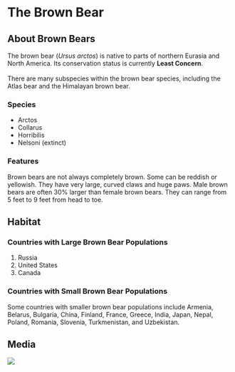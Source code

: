 <!DOCTYPE html>
<html>
	<body>
		<h1>The Brown Bear</h1>
		<div id="introduction">
		  <h2>About Brown Bears</h2>
		  <p>The brown bear (<em>Ursus arctos</em>) is native to parts of northern Eurasia and North America. Its conservation status is currently <strong>Least Concern</strong>.<br /><br /> There are many subspecies within the brown bear species, including the Atlas bear and the Himalayan brown bear.</p>
		  <h3>Species</h3>
		  <ul>
			<li>Arctos</li>
			<li>Collarus</li>
			<li>Horribilis</li>
			<li>Nelsoni (extinct)</li>
		  </ul>
		  <h3>Features</h3>
		  <p>Brown bears are not always completely brown. Some can be reddish or yellowish. They have very large, curved claws and huge paws. Male brown bears are often 30% larger than female brown bears. They can range from 5 feet to 9 feet from head to toe.</p>
		</div>
		<div id="habitat">
		  <h2>Habitat</h2>
		  <h3>Countries with Large Brown Bear Populations</h3>
		  <ol>
			<li>Russia</li>
			<li>United States</li>
			<li>Canada</li>
		  </ol>
		  <h3>Countries with Small Brown Bear Populations</h3>
		  <p>Some countries with smaller brown bear populations include Armenia, Belarus, Bulgaria, China, Finland, France, Greece, India, Japan, Nepal, Poland, Romania, Slovenia, Turkmenistan, and Uzbekistan.</p>
		</div>
		<div id="media">
		  <h2>Media</h2>
		  <img src="https://content.codecademy.com/courses/web-101/web101-image_brownbear.jpg" />
		</div>
	  </body>
	  
